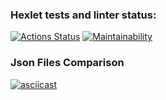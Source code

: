 ### Hexlet tests and linter status:

[![Actions Status](https://github.com/Hex1er/frontend-project-46/actions/workflows/hexlet-check.yml/badge.svg)](https://github.com/Hex1er/frontend-project-46/actions)
[![Maintainability](https://api.codeclimate.com/v1/badges/489a07aba3fd932e30f3/maintainability)](https://codeclimate.com/github/Hex1er/frontend-project-46/maintainability)

### Json Files Comparison

[![asciicast](https://asciinema.org/a/672492.svg)](https://asciinema.org/a/672492)
